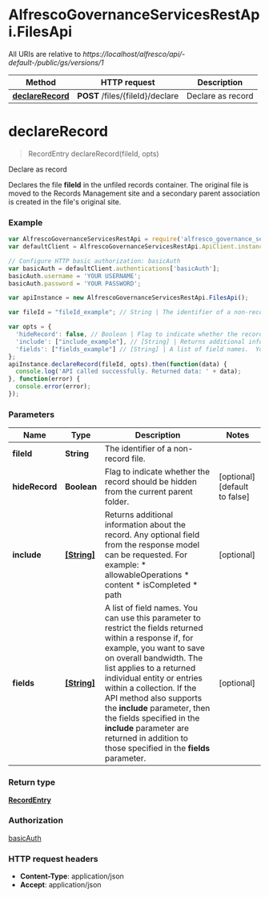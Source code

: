 # AlfrescoGovernanceServicesRestApi.FilesApi

All URIs are relative to *https://localhost/alfresco/api/-default-/public/gs/versions/1*

Method | HTTP request | Description
------------- | ------------- | -------------
[**declareRecord**](FilesApi.md#declareRecord) | **POST** /files/{fileId}/declare | Declare as record


<a name="declareRecord"></a>
# **declareRecord**
> RecordEntry declareRecord(fileId, opts)

Declare as record

Declares the file **fileId** in the unfiled records container. The original file is moved to the Records Management site and a secondary parent association is created in the file&#39;s original site.

### Example
```javascript
var AlfrescoGovernanceServicesRestApi = require('alfresco_governance_services_rest_api');
var defaultClient = AlfrescoGovernanceServicesRestApi.ApiClient.instance;

// Configure HTTP basic authorization: basicAuth
var basicAuth = defaultClient.authentications['basicAuth'];
basicAuth.username = 'YOUR USERNAME';
basicAuth.password = 'YOUR PASSWORD';

var apiInstance = new AlfrescoGovernanceServicesRestApi.FilesApi();

var fileId = "fileId_example"; // String | The identifier of a non-record file.

var opts = { 
  'hideRecord': false, // Boolean | Flag to indicate whether the record should be hidden from the current parent folder.
  'include': ["include_example"], // [String] | Returns additional information about the record. Any optional field from the response model can be requested. For example: * allowableOperations * content * isCompleted * path 
  'fields': ["fields_example"] // [String] | A list of field names.  You can use this parameter to restrict the fields returned within a response if, for example, you want to save on overall bandwidth.  The list applies to a returned individual entity or entries within a collection.  If the API method also supports the **include** parameter, then the fields specified in the **include** parameter are returned in addition to those specified in the **fields** parameter. 
};
apiInstance.declareRecord(fileId, opts).then(function(data) {
  console.log('API called successfully. Returned data: ' + data);
}, function(error) {
  console.error(error);
});

```

### Parameters

Name | Type | Description  | Notes
------------- | ------------- | ------------- | -------------
 **fileId** | **String**| The identifier of a non-record file. | 
 **hideRecord** | **Boolean**| Flag to indicate whether the record should be hidden from the current parent folder. | [optional] [default to false]
 **include** | [**[String]**](String.md)| Returns additional information about the record. Any optional field from the response model can be requested. For example: * allowableOperations * content * isCompleted * path  | [optional] 
 **fields** | [**[String]**](String.md)| A list of field names.  You can use this parameter to restrict the fields returned within a response if, for example, you want to save on overall bandwidth.  The list applies to a returned individual entity or entries within a collection.  If the API method also supports the **include** parameter, then the fields specified in the **include** parameter are returned in addition to those specified in the **fields** parameter.  | [optional] 

### Return type

[**RecordEntry**](RecordEntry.md)

### Authorization

[basicAuth](../README.md#basicAuth)

### HTTP request headers

 - **Content-Type**: application/json
 - **Accept**: application/json

